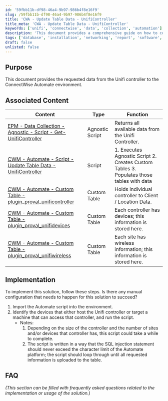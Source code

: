 ```yaml
---
id: '59fbb11b-df98-46a4-9b97-986b4f8e16f9'
slug: /59fbb11b-df98-46a4-9b97-986b4f8e16f9
title: 'CWA - Update Table Data - UnifiController'
title_meta: 'CWA - Update Table Data - UnifiController'
keywords: ['unifi', 'connectwise', 'data', 'collection', 'automation']
description: 'This document provides a comprehensive guide on how to collect and integrate data from the Unifi controller into the ConnectWise Automate environment, including associated scripts and custom tables for efficient data management.'
tags: ['database', 'installation', 'networking', 'report', 'software', 'update', 'windows']
draft: false
unlisted: false
---
```


## Purpose

This document provides the requested data from the Unifi controller to the ConnectWise Automate environment.

## Associated Content

| Content                                                                                           | Type            | Function                                                                                      |
|---------------------------------------------------------------------------------------------------|-----------------|-----------------------------------------------------------------------------------------------|
| [EPM - Data Collection - Agnostic - Script - Get-UnifiController](/docs/d5d5fe24-6009-48cf-9d51-ac4763a1be7f) | Agnostic Script  | Returns all available data from the Unifi Controller.                                       |
| [CWM - Automate - Script - Update Table Data - UnifiController](/docs/7a09c023-231a-4574-a367-ef8009537e23) | Script          | 1. Executes Agnostic Script  2. Creates Custom Tables  3. Populates those tables with data |
| [CWM - Automate - Custom Table - plugin_proval_unificontroller](/docs/317fccab-60e6-4af7-8866-1b4d862d973e) | Custom Table    | Holds individual controller to Client / Location Data.                                       |
| [CWM - Automate - Custom Table - plugin_proval_unifidevices](/docs/048bcde3-a1b4-45a9-a86c-ba19c0a40933) | Custom Table    | Each controller has devices; this information is stored here.                               |
| [CWM - Automate - Custom Table - plugin_proval_unifiwireless](/docs/e4a1a60d-1e35-4336-a1a3-28e2ffb12855) | Custom Table    | Each site has wireless information; this information is stored here.                        |

## Implementation

To implement this solution, follow these steps. Is there any manual configuration that needs to happen for this solution to succeed?

1. Import the Automate script into the environment.
2. Identify the devices that either host the Unifi controller or target a machine that can access that controller, and run the script.
   - Notes:
     1. Depending on the size of the controller and the number of sites and/or devices that controller has, this script could take a while to complete.
     2. The script is written in a way that the SQL injection statement should never exceed the character limit of the Automate platform; the script should loop through until all requested information is uploaded to the table.

## FAQ

*(This section can be filled with frequently asked questions related to the implementation or usage of the solution.)*

